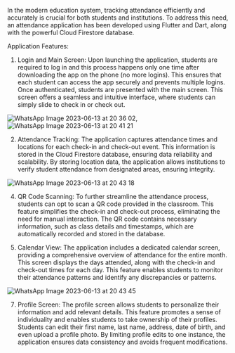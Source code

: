 In the modern education system, tracking attendance efficiently and accurately is crucial for both students and institutions. To address this need, an attendance application has been developed using Flutter and Dart, along with the powerful Cloud Firestore database. 

Application Features:

1. Login and Main Screen:
Upon launching the application, students are required to log in and this process happens only one time after downloading the app on the phone (no more logins). This ensures that each student can access the app securely and prevents multiple logins. Once authenticated, students are presented with the main screen. This screen offers a seamless and intuitive interface, where students can simply slide to check in or check out.

![WhatsApp Image 2023-06-13 at 20 36 02](https://github.com/Adhamkhalidsayed/AttenDo_app/assets/96948853/016d3269-1821-4d0f-96ff-b95a30299853), ![WhatsApp Image 2023-06-13 at 20 41 21](https://github.com/Adhamkhalidsayed/AttenDo_app/assets/96948853/65e8d0c6-9a50-424f-8288-ab80f4a39ac5)


2. Attendance Tracking:
The application captures attendance times and locations for each check-in and check-out event. This information is stored in the Cloud Firestore database, ensuring data reliability and scalability. By storing location data, the application allows institutions to verify student attendance from designated areas, ensuring integrity.

![WhatsApp Image 2023-06-13 at 20 43 18](https://github.com/Adhamkhalidsayed/AttenDo_app/assets/96948853/7aa149f3-00f4-4704-a7b0-52d1b4aba2dd)


4. QR Code Scanning:
To further streamline the attendance process, students can opt to scan a QR code provided in the classroom. This feature simplifies the check-in and check-out process, eliminating the need for manual interaction. The QR code contains necessary information, such as class details and timestamps, which are automatically recorded and stored in the database.

5. Calendar View:
The application includes a dedicated calendar screen, providing a comprehensive overview of attendance for the entire month. This screen displays the days attended, along with the check-in and check-out times for each day. This feature enables students to monitor their attendance patterns and identify any discrepancies or patterns.

![WhatsApp Image 2023-06-13 at 20 43 45](https://github.com/Adhamkhalidsayed/AttenDo_app/assets/96948853/e4991277-3f0e-4969-813f-6a0e8776e7f8)

7. Profile Screen:
The profile screen allows students to personalize their information and add relevant details. This feature promotes a sense of individuality and enables students to take ownership of their profiles. Students can edit their first name, last name, address, date of birth, and even upload a profile photo. By limiting profile edits to one instance, the application ensures data consistency and avoids frequent modifications.

